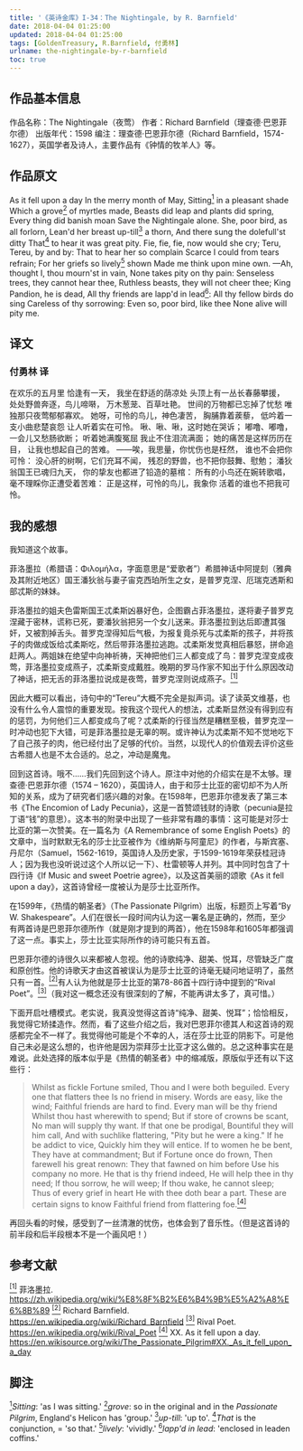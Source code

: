 ```yaml
---
title: '《英诗金库》I-34：The Nightingale, by R. Barnfield'
date: 2018-04-04 01:25:00
updated: 2018-04-04 01:25:00
tags: [GoldenTreasury, R.Barnfield, 付勇林]
urlname: the-nightingale-by-r-barnfield
toc: true
---
```


## 作品基本信息

作品名称：The Nightingale（夜莺）
作者：Richard Barnfield（理查德·巴恩菲尔德）
出版年代：1598
编注：理查德·巴恩菲尔德（Richard Barnfield，1574-1627），英国学者及诗人，主要作品有《钟情的牧羊人》等。

## 作品原文
As it fell upon a day
In the merry month of May,
Sitting<a href="#note1" id="note1ref"><sup>1</sup></a> in a pleasant shade
Which a grove<a href="#note2" id="note2ref"><sup>2</sup></a> of myrtles made,
Beasts did leap and plants did spring,
Every thing did banish moan
Save the Nightingale alone.
She, poor bird, as all forlorn,
Lean'd her breast up-till<a href="#note3" id="note3ref"><sup>3</sup></a> a thorn,
And there sung the dolefull'st ditty
That<a href="#note4" id="note4ref"><sup>4</sup></a> to hear it was great pity.
Fie, fie, fie, now would she cry;
Teru, Tereu, by and by:
That to hear her so complain
Scarce I could from tears refrain;
For her griefs so lively<a href="#note5" id="note5ref"><sup>5</sup></a> shown
Made me think upon mine own.
—Ah, thought I, thou mourn'st in vain,
None takes pity on thy pain:
Senseless trees, they cannot hear thee,
Ruthless beasts, they will not cheer thee;
King Pandion, he is dead,
All thy friends are lapp'd in lead<a href="#note6" id="note6ref"><sup>6</sup></a>:
All thy fellow birds do sing
Careless of thy sorrowing:
Even so, poor bird, like thee
None alive will pity me.

## 译文
### 付勇林 译
在欢乐的五月里
恰逢有一天，
我坐在舒适的荫凉处
头顶上有一丛长春藤攀援，
处处野兽奔逐，鸟儿啼啭，
万木葱茏、百草吐艳。
世间的万物都已忘掉了忧愁
唯独那只夜莺郁郁寡欢。
她呀，可怜的鸟儿，神色凄苦，
胸脯靠着蒺藜，
低吟着一支小曲悲楚哀怨
让人听着实在可怜。
啾、啾、啾，这时她在哭诉；
嘟噜、嘟噜，一会儿又愁肠欲断；
听着她满腹冤屈
我止不住泪流满面；
她的痛苦是这样历历在目，
让我也想起自己的苦难。
——唉，我思量，你忧伤也是枉然，
谁也不会把你可怜：
没心肝的树啊，它们充耳不闻，
残忍的野兽，也不把你鼓舞、慰勉；
潘狄翁国王已魂归九天，
你的挚友也都进了铅造的墓棺：
所有的小鸟还在婉转歌唱，
毫不理睬你正遭受着苦难：
正是这样，可怜的鸟儿，我象你
活着的谁也不把我可怜。

## 我的感想
我知道这个故事。

菲洛墨拉（希腊语：Φιλομήλα，字面意思是“爱歌者”）希腊神话中阿提刻（雅典及其附近地区）国王潘狄翁与妻子宙克西珀所生之女，是普罗克涅、厄瑞克透斯和部忒斯的妹妹。

菲洛墨拉的姐夫色雷斯国王忒柔斯凶暴好色，企图霸占菲洛墨拉，遂将妻子普罗克涅藏于密林，谎称已死，要潘狄翁把另一个女儿送来。菲洛墨拉到达后即遭其强奸，又被割掉舌头。普罗克涅得知后气极，为报复竟杀死与忒柔斯的孩子，并将孩子的肉做成饭给忒柔斯吃，然后带菲洛墨拉逃跑。忒柔斯发觉真相后暴怒，拼命追赶两人。两姐妹在绝望中向神祈祷，天神把他们三人都变成了鸟：普罗克涅变成夜莺，菲洛墨拉变成燕子，忒柔斯变成戴胜。晚期的罗马作家不知出于什么原因改动了神话，把无舌的菲洛墨拉说成是夜莺，普罗克涅则说成燕子。<a href="#bib1" id="bib1ref"><sup>[1]</sup></a>

因此大概可以看出，诗句中的“Tereu”大概不完全是拟声词。读了读英文维基，也没有什么令人震惊的重要发现。按我这个现代人的想法，忒柔斯显然没有得到应有的惩罚，为何他们三人都变成鸟了呢？忒柔斯的行径当然是糟糕至极，普罗克涅一时冲动也犯下大错，可是菲洛墨拉是无辜的啊。或许神认为忒柔斯不知不觉地吃下了自己孩子的肉，他已经付出了足够的代价。当然，以现代人的价值观去评价这些古希腊人也是不太合适的。总之，冲动是魔鬼。

回到这首诗。哦不……我们先回到这个诗人。原注中对他的介绍实在是不太够。理查德·巴恩菲尔德（1574 – 1620），英国诗人，由于和莎士比亚的密切却不为人所知的关系，成为了研究者们感兴趣的对象。在1598年，巴恩菲尔德发表了第三本书《The Encomion of Lady Pecunia》，这是一首赞颂钱财的诗歌（pecunia是拉丁语“钱”的意思）。这本书的附录中出现了一些非常有趣的事情：这可能是对莎士比亚的第一次赞美。在一篇名为《A Remembrance of some English Poets》的文章中，当时默默无名的莎士比亚被作为《维纳斯与阿童尼》的作者，与斯宾塞、丹尼尔（Samuel，1562-1619，英国诗人及历史家，于1599-1619年荣获桂冠诗人；因为我也没听说过这个人所以记一下）、杜雷顿等人并列。其中同时包含了十四行诗《If Music and sweet Poetrie agree》，以及这首美丽的颂歌《As it fell upon a day》，这首诗曾经一度被认为是莎士比亚所作。

在1599年，《热情的朝圣者》（The Passionate Pilgrim）出版，标题页上写着“By W. Shakespeare”。人们在很长一段时间内认为这一署名是正确的，然而，至少有两首诗是巴恩菲尔德所作（就是刚才提到的两首），他在1598年和1605年都强调了这一点。事实上，莎士比亚实际所作的诗可能只有五首。

巴恩菲尔德的诗很久以来都被人忽视。他的诗歌纯净、甜美、悦耳，尽管缺乏广度和原创性。他的诗歌天才由这首被误认为是莎士比亚的诗毫无疑问地证明了，虽然只有一首。<a href="#bib2" id="bib2ref"><sup>[2]</sup></a>有人认为他就是莎士比亚的第78-86首十四行诗中提到的“Rival Poet”。<a href="#bib3" id="bib3ref"><sup>[3]</sup></a>（我对这一概念还没有很深刻的了解，不能再讲太多了，真可惜。）

下面开启吐槽模式。老实说，我真没觉得这首诗“纯净、甜美、悦耳”；恰恰相反，我觉得它矫揉造作。然而，看了这些介绍之后，我对巴恩菲尔德其人和这首诗的观感都完全不一样了。我觉得他可能是个不幸的人，活在莎士比亚的阴影下。可是他自己未必是这么想的，也许他是因为崇拜莎士比亚才这么做的。总之这种事实在是难说。此处选择的版本似乎是《热情的朝圣者》中的缩减版，原版似乎还有以下这些行：

> Whilst as fickle Fortune smiled,
Thou and I were both beguiled.
Every one that flatters thee
Is no friend in misery.
Words are easy, like the wind;
Faithful friends are hard to find.
Every man will be thy friend
Whilst thou hast wherewith to spend;
But if store of crowns be scant,
No man will supply thy want.
If that one be prodigal,
Bountiful they will him call,
And with suchlike flattering,
"Pity but he were a king."
If he be addict to vice,
Quickly him they will entice.
If to women he be bent,
They have at commandment;
But if Fortune once do frown,
Then farewell his great renown:
They that fawned on him before
Use his company no more.
He that is thy friend indeed,
He will help thee in thy need;
If thou sorrow, he will weep;
If thou wake, he cannot sleep;
Thus of every grief in heart
He with thee doth bear a part.
These are certain signs to know
Faithful friend from flattering foe.<a href="#bib4" id="bib4ref"><sup>[4]</sup></a>

再回头看的时候，感受到了一丝清澈的忧伤，也体会到了音乐性。（但是这首诗的前半段和后半段根本不是一个画风吧！）

## 参考文献
<a id="bib1" href="#bib1ref"><sup>[1]</sup></a> 菲洛墨拉. https://zh.wikipedia.org/wiki/%E8%8F%B2%E6%B4%9B%E5%A2%A8%E6%8B%89
<a id="bib2" href="#bib2ref"><sup>[2]</sup></a> Richard Barnfield. https://en.wikipedia.org/wiki/Richard_Barnfield
<a id="bib3" href="#bib3ref"><sup>[3]</sup></a> Rival Poet. https://en.wikipedia.org/wiki/Rival_Poet
<a id="bib4" href="#bib4ref"><sup>[4]</sup></a> XX. As it fell upon a day. https://en.wikisource.org/wiki/The_Passionate_Pilgrim#XX._As_it_fell_upon_a_day

## 脚注
<a id="note1" href="#note1ref"><sup>1</sup></a>*Sitting*: 'as I was sitting.'
<a id="note2" href="#note2ref"><sup>2</sup></a>*grove*: so in the original and in the *Passionate Pilgrim*, England's Helicon has 'group.'
<a id="note3" href="#note3ref"><sup>3</sup></a>*up-till*: 'up to'.
<a id="note4" href="#note4ref"><sup>4</sup></a>*That* is the conjunction, = 'so that.'
<a id="note5" href="#note5ref"><sup>5</sup></a>*lively*: 'vividly.'
<a id="note6" href="#note6ref"><sup>6</sup></a>*lapp'd in lead*: 'enclosed in leaden coffins.'
